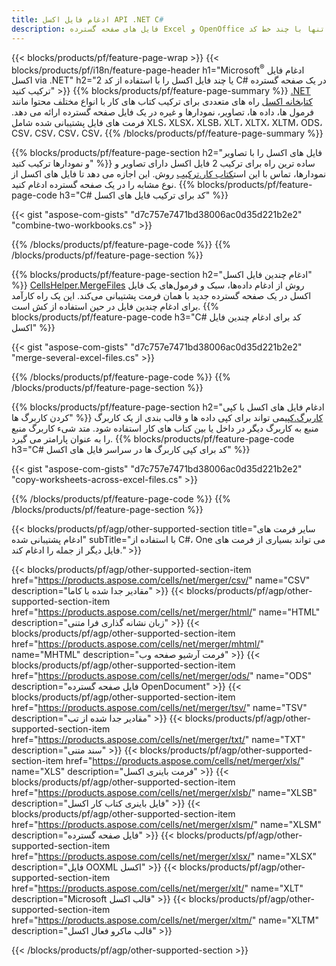 ```yaml
---
title: ادغام فایل اکسل API .NET C#
description: فایل های صفحه گسترده Excel و OpenOffice را تنها با چند خط کد C# به هم متصل کنید.
---
```

{{< blocks/products/pf/feature-page-wrap >}}
{{< blocks/products/pf/i18n/feature-page-header h1="Microsoft<sup>&reg;</sup> ادغام فایل اکسل via .NET" h2="2 یا چند فایل اکسل را با استفاده از کد C# در یک صفحه گسترده ترکیب کنید" >}}
{{% blocks/products/pf/feature-page-summary %}}
[.NET کتابخانه اکسل](/cells/fa/net/) راه های متعددی برای ترکیب کتاب های کار با انواع مختلف محتوا مانند فرمول ها، داده ها، تصاویر، نمودارها و غیره در یک فایل صفحه گسترده ارائه می دهد. فرمت های فایل پشتیبانی شده شامل XLS، XLSX، XLSB، XLT، XLTX، XLTM، ODS، CSV، CSV، CSV، CSV،
{{% /blocks/products/pf/feature-page-summary %}}

{{% blocks/products/pf/feature-page-section h2="فایل های اکسل را با تصاویر و نمودارها ترکیب کنید" %}}
 ساده ترین راه برای ترکیب 2 فایل اکسل دارای تصاویر و نمودارها، تماس با این است[کتاب کار.ترکیب](https://reference.aspose.com/cells/net/aspose.cells/workbook/methods/combine) روش. این اجازه می دهد تا فایل های اکسل از نوع مشابه را در یک صفحه گسترده ادغام کنید.
{{% blocks/products/pf/feature-page-code h3="C# کد برای ترکیب فایل های اکسل" %}}

{{< gist "aspose-com-gists" "d7c757e7471bd38006ac0d35d221b2e2" "combine-two-workbooks.cs" >}}

{{% /blocks/products/pf/feature-page-code %}}
{{% /blocks/products/pf/feature-page-section %}}

{{% blocks/products/pf/feature-page-section h2="ادغام چندین فایل اکسل" %}}
[CellsHelper.MergeFiles](https://reference.aspose.com/cells/net/aspose.cells/cellshelper/methods/mergefiles) روش از ادغام داده‌ها، سبک و فرمول‌های یک فایل اکسل در یک صفحه گسترده جدید با همان فرمت پشتیبانی می‌کند. این یک راه کارآمد برای ادغام چندین فایل در حین استفاده از کش است.
{{% blocks/products/pf/feature-page-code h3="C# کد برای ادغام چندین فایل اکسل" %}}

{{< gist "aspose-com-gists" "d7c757e7471bd38006ac0d35d221b2e2" "merge-several-excel-files.cs" >}}

{{% /blocks/products/pf/feature-page-code %}}
{{% /blocks/products/pf/feature-page-section %}}

{{% blocks/products/pf/feature-page-section h2="ادغام فایل های اکسل با کپی کردن کاربرگ ها" %}}
[کاربرگ.کپی](https://reference.aspose.com/cells/net/aspose.cells/worksheet/methods/copy/index)می تواند برای کپی داده ها و قالب بندی از یک کاربرگ منبع به کاربرگ دیگر در داخل یا بین کتاب های کار استفاده شود. متد شیء کاربرگ منبع را به عنوان پارامتر می گیرد.
{{% blocks/products/pf/feature-page-code h3="C# کد برای کپی کاربرگ ها در سراسر فایل های اکسل" %}}

{{< gist "aspose-com-gists" "d7c757e7471bd38006ac0d35d221b2e2" "copy-worksheets-across-excel-files.cs" >}}

{{% /blocks/products/pf/feature-page-code %}}
{{% /blocks/products/pf/feature-page-section %}}

{{< blocks/products/pf/agp/other-supported-section title="سایر فرمت های ادغام پشتیبانی شده" subTitle="با استفاده از C#، One می تواند بسیاری از فرمت های فایل دیگر از جمله را ادغام کند." >}}

{{< blocks/products/pf/agp/other-supported-section-item href="https://products.aspose.com/cells/net/merger/csv/" name="CSV" description="مقادیر جدا شده با کاما" >}}
{{< blocks/products/pf/agp/other-supported-section-item href="https://products.aspose.com/cells/net/merger/html/" name="HTML" description="زبان نشانه گذاری فرا متنی" >}}
{{< blocks/products/pf/agp/other-supported-section-item href="https://products.aspose.com/cells/net/merger/mhtml/" name="MHTML" description="فرمت آرشیو صفحه وب" >}}
{{< blocks/products/pf/agp/other-supported-section-item href="https://products.aspose.com/cells/net/merger/ods/" name="ODS" description="فایل صفحه گسترده OpenDocument" >}}
{{< blocks/products/pf/agp/other-supported-section-item href="https://products.aspose.com/cells/net/merger/tsv/" name="TSV" description="مقادیر جدا شده از تب" >}}
{{< blocks/products/pf/agp/other-supported-section-item href="https://products.aspose.com/cells/net/merger/txt/" name="TXT" description="سند متنی" >}}
{{< blocks/products/pf/agp/other-supported-section-item href="https://products.aspose.com/cells/net/merger/xls/" name="XLS" description="فرمت باینری اکسل" >}}
{{< blocks/products/pf/agp/other-supported-section-item href="https://products.aspose.com/cells/net/merger/xlsb/" name="XLSB" description="فایل باینری کتاب کار اکسل" >}}
{{< blocks/products/pf/agp/other-supported-section-item href="https://products.aspose.com/cells/net/merger/xlsm/" name="XLSM" description="فایل صفحه گسترده" >}}
{{< blocks/products/pf/agp/other-supported-section-item href="https://products.aspose.com/cells/net/merger/xlsx/" name="XLSX" description="فایل OOXML اکسل" >}}
{{< blocks/products/pf/agp/other-supported-section-item href="https://products.aspose.com/cells/net/merger/xlt/" name="XLT" description="Microsoft قالب اکسل" >}}
{{< blocks/products/pf/agp/other-supported-section-item href="https://products.aspose.com/cells/net/merger/xltm/" name="XLTM" description="قالب ماکرو فعال اکسل" >}}

{{< /blocks/products/pf/agp/other-supported-section >}}
